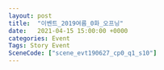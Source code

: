 ```yaml
---
layout: post
title:  "이벤트_2019여름_0화_오프닝"
date:   2021-04-15 15:00:00 +0000
categories: Event
Tags: Story Event
SceneCode: ["scene_evt190627_cp0_q1_s10"]
---
```

